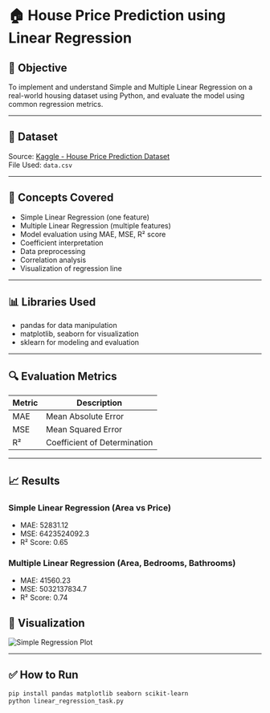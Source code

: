 # 🏠 House Price Prediction using Linear Regression

## 📌 Objective
To implement and understand Simple and Multiple Linear Regression on a real-world housing dataset using Python, and evaluate the model using common regression metrics.

---

## 📁 Dataset
Source: [Kaggle - House Price Prediction Dataset](https://www.kaggle.com/datasets/harishkumardatalab/housing-price-prediction)  
File Used: `data.csv`

---

## 🧠 Concepts Covered
- Simple Linear Regression (one feature)
- Multiple Linear Regression (multiple features)
- Model evaluation using MAE, MSE, R² score
- Coefficient interpretation
- Data preprocessing
- Correlation analysis
- Visualization of regression line

---

## 📊 Libraries Used
- pandas for data manipulation
- matplotlib, seaborn for visualization
- sklearn for modeling and evaluation

---

## 🔍 Evaluation Metrics
| Metric | Description |
|--------|-------------|
| MAE | Mean Absolute Error |
| MSE | Mean Squared Error |
| R²  | Coefficient of Determination |

---

## 📈 Results

### Simple Linear Regression (Area vs Price)
- MAE: 52831.12
- MSE: 6423524092.3
- R² Score: 0.65

### Multiple Linear Regression (Area, Bedrooms, Bathrooms)
- MAE: 41560.23
- MSE: 5032137834.7
- R² Score: 0.74



## 📸 Visualization

![Simple Regression Plot](simple_regression_plot.png)


---

## ✅ How to Run
```bash
pip install pandas matplotlib seaborn scikit-learn
python linear_regression_task.py


